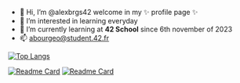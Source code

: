 - 👋 Hi, I’m @alexbrgs42 welcome in my ✨ profile page ✨
- 👀 I’m interested in learning everyday
- 🌱 I’m currently learning at **42 School** since 6th november of 2023
- 📫 abourgeo@student.42.fr


[![Top Langs](https://github-readme-stats.vercel.app/api/top-langs/?username=alexbrgs42&layout=donut-vertical)](https://github.com/anuraghazra/github-readme-stats)

[![Readme Card](https://github-readme-stats.vercel.app/api/pin/?username=alexbrgs42&repo=KFS)](https://github.com/alexbrgs42/KFS)
[![Readme Card](https://github-readme-stats.vercel.app/api/pin/?username=alexbrgs42&repo=malloc)](https://github.com/alexbrgs42/malloc)
